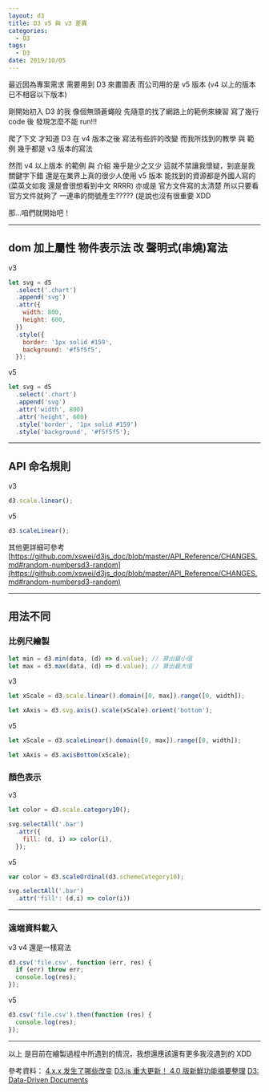 ```yaml
---
layout: d3
title: D3 v5 與 v3 差異
categories:
  - D3
tags:
  - D3
date: 2019/10/05
---
```


最近因為專案需求 需要用到 D3 來畫圖表
而公司用的是 v5 版本 (v4 以上的版本已不相容以下版本)

剛開始初入 D3 的我 像個無頭蒼蠅般 先隨意的找了網路上的範例來練習
寫了幾行 code 後 發現怎麼不能 run!!!

爬了下文 才知道 D3 在 v4 版本之後 寫法有些許的改變
而我所找到的教學 與 範例 幾乎都是 v3 版本的寫法

然而 v4 以上版本 的範例 與 介紹 幾乎是少之又少
這就不禁讓我懷疑，到底是我關鍵字下錯 還是在業界上真的很少人使用 v5 版本
能找到的資源都是外國人寫的 (菜英文如我 還是會很想看到中文 RRRR)
亦或是 官方文件寫的太清楚 所以只要看官方文件就夠了
一連串的問號產生????? (是說也沒有很重要 XDD

那...咱們就開始吧！

---

## dom 加上屬性 物件表示法 改 聲明式(串燒)寫法

v3

```js
let svg = d5
  .select('.chart')
  .append('svg')
  .attr({
    width: 800,
    height: 600,
  })
  .style({
    border: '1px solid #159',
    background: '#f5f5f5',
  });
```

v5

```js
let svg = d5
  .select('.chart')
  .append('svg')
  .attr('width', 800)
  .attr('height', 600)
  .style('border', '1px solid #159')
  .style('background', '#f5f5f5');
```

---

## API 命名規則

v3

```js
d3.scale.linear();
```

v5

```js
d3.scaleLinear();
```

其他更詳細可參考 [https://github.com/xswei/d3js_doc/blob/master/API_Reference/CHANGES.md#random-numbersd3-random](https://github.com/xswei/d3js_doc/blob/master/API_Reference/CHANGES.md#random-numbersd3-random)

---

## 用法不同

### 比例尺繪製

```js
let min = d3.min(data, (d) => d.value); // 算出最小值
let max = d3.max(data, (d) => d.value); // 算出最大值
```

v3

```js
let xScale = d3.scale.linear().domain([0, max]).range([0, width]);

let xAxis = d3.svg.axis().scale(xScale).orient('bottom');
```

v5

```js
let xScale = d3.scaleLinear().domain([0, max]).range([0, width]);

let xAxis = d3.axisBottom(xScale);
```

### 顏色表示

v3

```js
let color = d3.scale.category10();

svg.selectAll('.bar')
  .attr({
    fill: (d, i) => color(i),
  });
```

v5

```js
var color = d3.scaleOrdinal(d3.schemeCategory10);

svg.selectAll('.bar')
  .attr('fill': (d,i) => color(i))
```

---

### 遠端資料載入

v3
v4 還是一樣寫法

```js
d3.csv('file.csv', function (err, res) {
  if (err) throw err;
  console.log(res);
});
```

v5

```js
d3.csv('file.csv').then(function (res) {
  console.log(res);
});
```

---

以上 是目前在繪製過程中所遇到的情況，我想還應該還有更多我沒遇到的 XDD

參考資料：
[4.x.x 发生了哪些改变](https://github.com/xswei/d3js_doc/blob/master/API_Reference/CHANGES.md)
[D3.js 重大更新！ 4.0 版新鮮功能摘要整理](http://blog.infographics.tw/2016/02/d3-js-4-0-preview/)
[D3: Data-Driven Documents](https://d3js.org.cn/introduce/)

